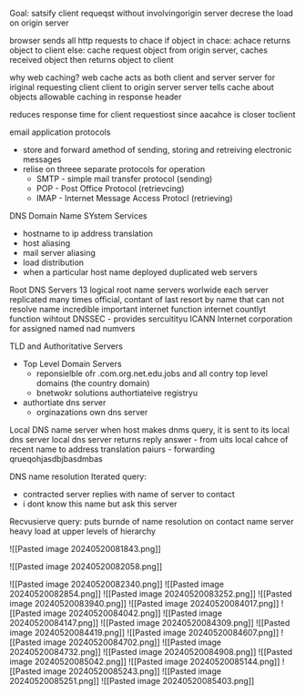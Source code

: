 
Goal: satsify client requeqst without involvingorigin server
decrese the load on origin server

browser sends all http requests to chace
	if object in chace: achace returns object to client
	else: cache request object from origin server, caches received object then returns object to client

why web caching?
web cache acts as both client and server
	server for iriginal requesting client
	client to origin server
server tells cache about objects allowable caching in response header

reduces response time for client requestiost since aacahce is closer toclient 

email application protocols
- store and forward amethod of sending, storing and retreiving electronic messages
- relise on threee separate protocols for operation
	- SMTP - simple mail transfer protocol (sending)
	- POP - Post Office Protocol (retrievcing)
	- IMAP - Internet Message Access Protocl (retrieving)

DNS 
Domain Name SYstem
Services
- hostname to ip address translation
- host aliasing
- mail server aliasing 
- load distribution
- when a particular host name deployed duplicated web servers

Root DNS Servers
13 logical root name servers worlwide each server replicated many times
official, contant of last resort by name that can not resolve name
incredible important internet function
	internet countlyt function wihtout 
	DNSSEC - provides sercuitityu
ICANN Internet corporation for assigned named nad numvers

TLD and Authoritative Servers
- Top Level Domain Servers
	- reponsielble ofr .com.org.net.edu.jobs and all contry top level domains (the country domain)
	- bnetwokr solutions authortiateive registryu
- authortiate dns server
	- orginazations own dns server

Local DNS name server
	when host makes dnms query, it is sent to its local dns server
		local dns server returns reply answer
			- from uits local cahce of recent name to address translation paiurs
			- forwarding qrueqohjasdbjbasdmbas

DNS name resolution
Iterated query: 
- contracted server replies with name of server to contact
- i dont know this name but ask this server

Recvusierve query: 
	puts burnde of name resolution on contact name server
	heavy load at upper levels of hierarchy

![[Pasted image 20240520081843.png]]


![[Pasted image 20240520082058.png]]




![[Pasted image 20240520082340.png]]
![[Pasted image 20240520082854.png]]
![[Pasted image 20240520083252.png]]
![[Pasted image 20240520083940.png]]
![[Pasted image 20240520084017.png]]
![[Pasted image 20240520084042.png]]
![[Pasted image 20240520084147.png]]
![[Pasted image 20240520084309.png]]
![[Pasted image 20240520084419.png]]
![[Pasted image 20240520084607.png]]
![[Pasted image 20240520084702.png]]
![[Pasted image 20240520084732.png]]
![[Pasted image 20240520084908.png]]
![[Pasted image 20240520085042.png]]
![[Pasted image 20240520085144.png]]
![[Pasted image 20240520085243.png]]
![[Pasted image 20240520085251.png]]
![[Pasted image 20240520085403.png]]
